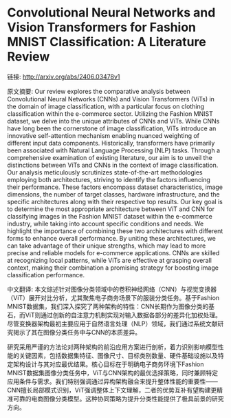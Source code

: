 # Convolutional Neural Networks and Vision Transformers for Fashion MNIST Classification: A Literature Review

链接: http://arxiv.org/abs/2406.03478v1

原文摘要:
Our review explores the comparative analysis between Convolutional Neural
Networks (CNNs) and Vision Transformers (ViTs) in the domain of image
classification, with a particular focus on clothing classification within the
e-commerce sector. Utilizing the Fashion MNIST dataset, we delve into the
unique attributes of CNNs and ViTs. While CNNs have long been the cornerstone
of image classification, ViTs introduce an innovative self-attention mechanism
enabling nuanced weighting of different input data components. Historically,
transformers have primarily been associated with Natural Language Processing
(NLP) tasks. Through a comprehensive examination of existing literature, our
aim is to unveil the distinctions between ViTs and CNNs in the context of image
classification. Our analysis meticulously scrutinizes state-of-the-art
methodologies employing both architectures, striving to identify the factors
influencing their performance. These factors encompass dataset characteristics,
image dimensions, the number of target classes, hardware infrastructure, and
the specific architectures along with their respective top results. Our key
goal is to determine the most appropriate architecture between ViT and CNN for
classifying images in the Fashion MNIST dataset within the e-commerce industry,
while taking into account specific conditions and needs. We highlight the
importance of combining these two architectures with different forms to enhance
overall performance. By uniting these architectures, we can take advantage of
their unique strengths, which may lead to more precise and reliable models for
e-commerce applications. CNNs are skilled at recognizing local patterns, while
ViTs are effective at grasping overall context, making their combination a
promising strategy for boosting image classification performance.

中文翻译:
本文综述针对图像分类领域中的卷积神经网络（CNN）与视觉变换器（ViT）展开对比分析，尤其聚焦电子商务场景下的服装分类任务。基于Fashion MNIST数据集，我们深入探究了两种架构的特性：CNN长期作为图像分类的基石，而ViT则通过创新的自注意力机制实现对输入数据各部分的差异化加权处理。尽管变换器架构最初主要应用于自然语言处理（NLP）领域，我们通过系统文献研究揭示了其在图像分类任务中与CNN的本质差异。

研究采用严谨的方法论对两种架构的前沿应用方案进行剖析，着力识别影响模型性能的关键因素，包括数据集特征、图像尺寸、目标类别数量、硬件基础设施以及特定架构设计与其对应最优结果。核心目标在于明确电子商务环境下Fashion MNIST数据集图像分类任务中，ViT与CNN架构的最优选择策略，同时兼顾特定应用条件与需求。我们特别强调通过异构架构融合来提升整体性能的重要性——CNN擅长局部模式识别，ViT强调整体上下文理解，二者的优势互补有望构建更精准可靠的电商图像分类模型。这种协同策略为提升分类性能提供了极具前景的研究方向。
